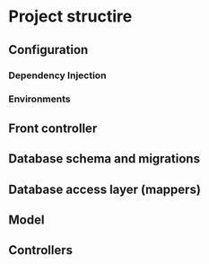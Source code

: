 # Project structire
## Configuration
### Dependency Injection
### Environments
## Front controller
## Database schema and migrations
## Database access layer (mappers)
## Model
## Controllers
